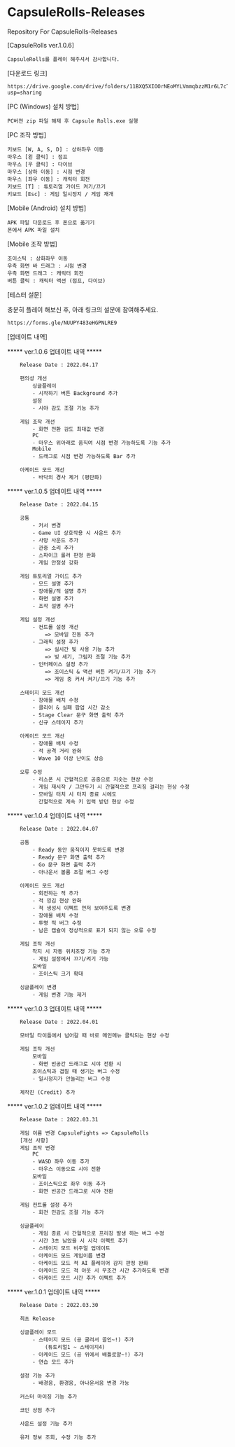 # CapsuleRolls-Releases
Repository For CapsuleRolls-Releases

[CapsuleRolls ver.1.0.6]

    CapsuleRolls를 플레이 해주셔서 감사합니다.
    
[다운로드 링크]

    https://drive.google.com/drive/folders/11BXQ5XIOOrNEoMYLVmmqbzzM1r6L7cTw?usp=sharing

[PC (Windows) 설치 방법]

    PC버젼 zip 파일 해제 후 Capsule Rolls.exe 실행

[PC 조작 방법]

    키보드 [W, A, S, D] : 상하좌우 이동
    마우스 [왼 클릭] : 점프
    마우스 [우 클릭] : 다이브
    마우스 [상하 이동] : 시점 변경
    마우스 [좌우 이동] : 캐릭터 회전
    키보드 [T] : 튜토리얼 가이드 켜기/끄기
    키보드 [Esc] : 게임 일시정지 / 게임 재개

[Mobile (Android) 설치 방법]

    APK 파일 다운로드 후 폰으로 옮기기
    폰에서 APK 파일 설치


[Mobile 조작 방법]

    조이스틱 : 상화좌우 이동
    우측 화면 바 드래그 : 시점 변경
    우측 화면 드래그 : 캐릭터 회전
    버튼 클릭 : 캐릭터 액션 (점프, 다이브)


[테스터 설문]

충분히 플레이 해보신 후,
아래 링크의 설문에 참여해주세요.

    https://forms.gle/NUUPY483eHGPNLRE9



[업데이트 내역]

***** ver.1.0.6 업데이트 내역 *****

        Release Date : 2022.04.17

        편의성 개선
            싱글플레이
            - 시작하기 버튼 Background 추가
            설정
            - 시야 감도 조절 기능 추가

        게임 조작 개선
            - 화면 전환 감도 최대값 변경
            PC
            - 마우스 위아래로 움직여 시점 변경 가능하도록 기능 추가
            Mobile
            - 드래그로 시점 변경 가능하도록 Bar 추가

        아케이드 모드 개선
            - 바닥의 경사 제거 (평탄화)
        

***** ver.1.0.5 업데이트 내역 *****

        Release Date : 2022.04.15

        공통
            - 커서 변경
            - Game UI 상호작용 시 사운드 추가
            - 사망 사운드 추가
            - 관중 소리 추가
            - 스파이크 롤러 판정 완화
            - 게임 안정성 강화

        게임 튜토리얼 가이드 추가
            - 모드 설명 추가
            - 장애물/적 설명 추가
            - 화면 설명 추가
            - 조작 설명 추가

        게임 설정 개선
            - 컨트롤 설정 개선
                => 모바일 진동 추가
            - 그래픽 설정 추가
                => 실시간 빛 사용 기능 추가
                => 빛 세기, 그림자 조절 기능 추가
            - 인터페이스 설정 추가
                => 조이스틱 & 액션 버튼 켜기/끄기 기능 추가
                => 게임 중 커서 켜기/끄기 기능 추가
    
        스테이지 모드 개선
            - 장애물 배치 수정
            - 클리어 & 실패 팝업 시간 감소
            - Stage Clear 문구 화면 출력 추가
            - 신규 스테이지 추가
    
        아케이드 모드 개선
            - 장애물 배치 수정
            - 적 공격 거리 완화
            - Wave 10 이상 난이도 상승

        오류 수정
            - 리스폰 시 간헐적으로 공중으로 치솟는 현상 수정
            - 게임 재시작 / 그만두기 시 간헐적으로 프리징 걸리는 현상 수정
            - 모바일 터치 시 터지 종료 시에도
              간헐적으로 계속 키 입력 받던 현상 수정


***** ver.1.0.4 업데이트 내역 *****

        Release Date : 2022.04.07

        공통
            - Ready 동안 움직이지 못하도록 변경
            - Ready 문구 화면 출력 추가
            - Go 문구 화면 출력 추가
            - 아나운서 볼륨 조절 버그 수정

        아케이드 모드 개선
            - 회전하는 적 추가
            - 적 낑김 현상 완화
            - 적 생성시 이펙트 먼저 보여주도록 변경
            - 장애물 배치 수정
            - 투명 적 버그 수정
            - 남은 캡슐이 정상적으로 표기 되지 않는 오류 수정

        게임 조작 개선
            착지 시 자동 위치조정 기능 추가
            - 게임 설정에서 끄기/켜기 가능
            모바일
            - 조이스틱 크기 확대

        싱글플레이 변경
            - 게임 변경 기능 제거

***** ver.1.0.3 업데이트 내역 *****

        Release Date : 2022.04.01

        모바일 타이틀에서 넘어갈 때 바로 메인메뉴 클릭되는 현상 수정
        
        게임 조작 개선
            모바일
            - 화면 빈공간 드래그로 시야 전환 시 
            조이스틱과 겹칠 때 생기는 버그 수정
            - 일시정지가 안눌리는 버그 수정

        제작진 (Credit) 추가

***** ver.1.0.2 업데이트 내역 *****

        Release Date : 2022.03.31

        게임 이름 변경 CapsuleFights => CapsuleRolls
        [개선 사항]
        게임 조작 변경
            PC
            - WASD 좌우 이동 추가
            - 마우스 이동으로 시야 전환
            모바일
            - 조이스틱으로 좌우 이동 추가
            - 화면 빈공간 드래그로 시야 전환

        게임 컨트롤 설정 추가
            - 회전 민감도 조절 기능 추가

        싱글플레이
            - 게임 종료 시 간헐적으로 프리징 발생 하는 버그 수정
            - 시간 3초 남았을 시 시각 이펙트 추가
            - 스테이지 모드 비주얼 업데이트
            - 아케이드 모드 게임이름 변경
            - 아케이드 모드 적 AI 플레이어 감지 판정 완화
            - 아케이드 모드 적 아웃 시 무조건 시간 추가하도록 변경
            - 아케이드 모드 시간 추가 이펙트 추가

***** ver.1.0.1 업데이트 내역 *****

        Release Date : 2022.03.30

        최초 Release

        싱글플레이 모드
            - 스테이지 모드 (공 굴려서 골인~!) 추가
                (튜토리얼1 ~ 스테이지4)
            - 아케이드 모드 (공 위에서 배틀로얄~!) 추가
            - 연습 모드 추가

        설정 기능 추가
            - 배경음, 환경음, 아나운서음 변경 가능

        커스터 마이징 기능 추가

        코인 상점 추가

        사운드 설정 기능 추가

        유저 정보 조회, 수정 기능 추가
